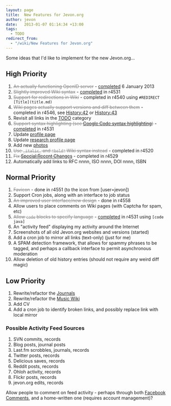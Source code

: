 ```yaml
---
layout: page
title:  New Features for Jevon.org
author: jevon
date:   2013-01-07 01:14:34 +13:00
tags:
  - TODO
redirect_from:
  - "/wiki/New Features for Jevon.org"
---
```


Some ideas that I'd like to implement for the new Jevon.org...
<style>.done { color: gray; text-decoration: line-through; }</style>

## High Priority
1. <span class="done">An actually functioning OpenID server</span> - <a href="http://journals.jevon.org/users/server/entry/20123">completed</a> 6 January 2013
1. <span class="done">Slightly improved Wiki syntax</span> - [completed](special-Formatting.md) in r4531
1. <span class="done">Support for redirections in Wiki</span> - completed in r4540 using `#REDIRECT [Title](title.md)`
1. <span class="done">Wiki pages actually support versions and diff between them</span> - completed in r4546, see [History:42](history-42.md) or [History:43](history-43.md)
1. Revisit all links in the [TODO](Todo.md) category
1. <span class="done">Support syntax highlighting (see <a href="http://code.google.com/p/google-code-prettify/">Google Code syntax highlighting</a>)</span> - [completed](special-Formatting.md) in r4531
1. Update [profile page](Jevon_Wright.md)
1. Update [research profile page](Research.md)
1. Add new [photos](Photos.md)
1. <span class="done">Use `_italic_` and `*bold*` Wiki syntax instead</span> - completed in r4520
1. <span class="done">Fix [Special:Recent Changes](special-recent-changes.md)</span> - completed in r4529
1. Automatically add links to RFC nnnn, ISO nnnn, DOI nnnn, ISBN

## Normal Priority
1. <span class="done">Favicon</span> - done in r4551 (to the icon from [user=jevon])
1. Support Cron jobs, along with an interface to job status
1. <span class="done">An improved user interface/new design</span> - done in r4558
1. Allow users to place comments on Wiki pages (with Captcha for spam, etc)
1. <span class="done">Allow `code` blocks to specify language</span> - [completed](special-Formatting.md) in r4531 using `[code java]`
1. An "activity feed" displaying my activity around the Internet
1. Screenshots of all old Jevon.org websites and versions (started)
1. Add a cron job to mirror all links (text-only) (just for me)
1. A SPAM detection framework, that allows for spammy phrases to be tagged, and perhaps a callback interface to permit asynchronous moderation
1. Allow deletion of old history entries (should not require any weird diff magic)

## Low Priority
1. Rewrite/refactor the [Journals](Journals.md)
1. Rewrite/refactor the [Music Wiki](music-wiki.md)
1. Add CV
1. Add a cron job to identify broken links, and possibly replace link with local mirror

### Possible Activity Feed Sources
1. SVN commits, records
1. Blog posts, journal posts
1. Last.fm scrobbles, journals, records
1. Twitter posts, records
1. Delicious saves, records
1. Reddit posts, records
1. Ohloh activity, records
1. Flickr posts, records
1. jevon.org edits, records

Allow people to comment on feed activity - perhaps through both <a href="https://developers.facebook.com/blog/post/472/">Facebook Comments</a>, and a home-written one (requires account management)?
